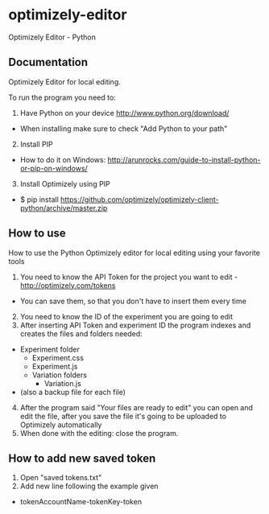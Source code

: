 # optimizely-editor
Optimizely Editor - Python

Documentation
-------------

Optimizely Editor for local editing.

To run the program you need to:

1. Have Python on your device http://www.python.org/download/
  - When installing make sure to check "Add Python to your path"
2. Install PIP
  - How to do it on Windows: http://arunrocks.com/guide-to-install-python-or-pip-on-windows/
3. Install Optimizely using PIP
  - $ pip install https://github.com/optimizely/optimizely-client-python/archive/master.zip

How to use
-------------------------------
How to use the Python Optimizely editor for local editing using your favorite tools

1. You need to know the API Token for the project you want to edit - http://optimizely.com/tokens
  - You can save them, so that you don't have to insert them every time
2. You need to know the ID of the experiment you are going to edit
3. After inserting API Token and experiment ID the program indexes and creates the files and folders needed:
  - Experiment folder
      - Experiment.css
      - Experiment.js
      - Variation folders
          - Variation.js
  - (also a backup file for each file)
4. After the program said "Your files are ready to edit" you can open and edit the file, after you save the file it's going to be uploaded to Optimizely automatically
5. When done with the editing: close the program.

How to add new saved token
----------
1. Open "saved tokens.txt"
2. Add new line following the example given
  - tokenAccountName-tokenKey-token

